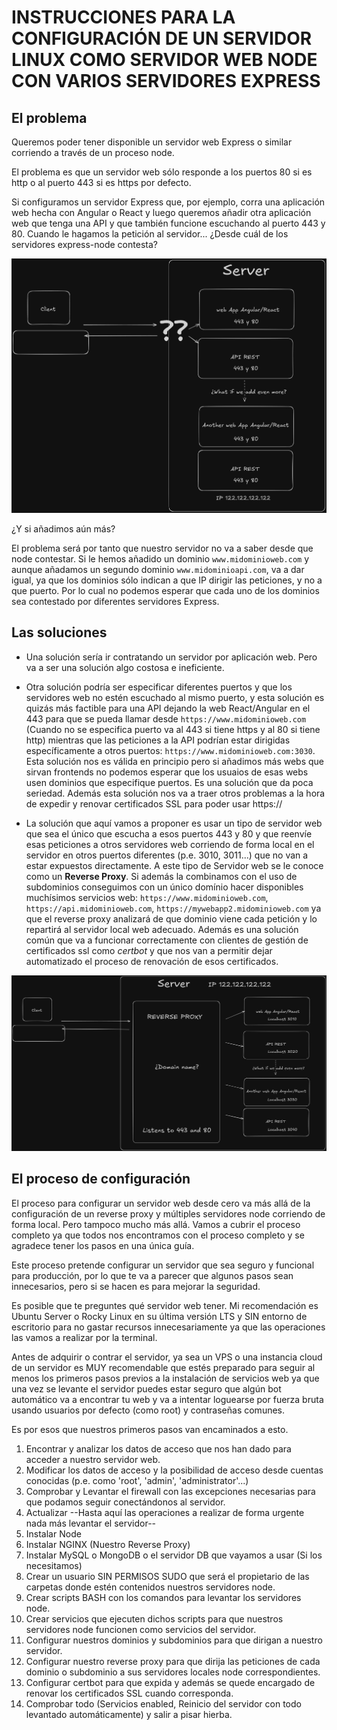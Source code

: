 # INSTRUCCIONES PARA LA CONFIGURACIÓN DE UN SERVIDOR LINUX COMO SERVIDOR WEB NODE CON VARIOS SERVIDORES EXPRESS

## El problema

Queremos poder tener disponible un servidor web Express o similar corriendo a través de un proceso node.

El problema es que un servidor web sólo responde a los puertos 80 si es http o al puerto 443 si es https por defecto.

Si configuramos un servidor Express que, por ejemplo, corra una aplicación web hecha con Angular o React y luego queremos añadir otra aplicación web que tenga una API y que también funcione escuchando al puerto 443 y 80. Cuando le hagamos la petición al servidor... ¿Desde cuál de los servidores express-node contesta?

![Figura 1: Un servidor con varios node escuchando al puerto 443](img/fig-1.png)

¿Y si añadimos aún más?

El problema será por tanto que nuestro servidor no va a saber desde que node contestar. Si le hemos añadido un dominio `www.midominioweb.com` y aunque añadamos un segundo dominio `www.midominioapi.com`, va a dar igual, ya que los dominios sólo indican a que IP dirigir las peticiones, y no a que puerto. Por lo cual no podemos esperar que cada uno de los dominios sea contestado por diferentes servidores Express.

## Las soluciones

- Una solución sería ir contratando un servidor por aplicación web. Pero va a ser una solución algo costosa e ineficiente.

- Otra solución podría ser especificar diferentes puertos y que los servidores web no estén escuchado al mismo puerto, y esta solución es quizás más factible para una API dejando la web React/Angular en el 443 para que se pueda llamar desde `https://www.midominioweb.com` (Cuando no se especifica puerto va al 443 si tiene https y al 80 si tiene http) mientras que las peticiones a la API podrían estar dirigidas específicamente a otros puertos: `https://www.midominioweb.com:3030`. Esta solución nos es válida en principio pero si añadimos más webs que sirvan frontends no podemos esperar que los usuaios de esas webs usen dominios que especifique puertos. Es una solución que da poca seriedad. Además esta solución nos va a traer otros problemas a la hora de expedir y renovar certificados SSL para poder usar https://

- La solución que aquí vamos a proponer es usar un tipo de servidor web que sea el único que escucha a esos puertos 443 y 80 y que reenvíe esas peticiones a otros servidores web corriendo de forma local en el servidor en otros puertos diferentes (p.e. 3010, 3011...) que no van a estar expuestos directamente. A este tipo de Servidor web se le conoce como un **Reverse Proxy**. Si además la combinamos con el uso de subdominios conseguimos con un único domínio hacer disponibles muchísimos servicios web: `https://www.midominioweb.com`, `https://api.midominioweb.com`, `https://mywebapp2.midominioweb.com` ya que el reverse proxy analizará de que dominio viene cada petición y lo repartirá al servidor local web adecuado. Además es una solución común que va a funcionar correctamente con clientes de gestión de certificados ssl como _certbot_ y que nos van a permitir dejar automatizado el proceso de renovación de esos certificados.

![Figura 1: Un servidor escuchando con un reverse proxy al puerto 443](img/fig-2.png)

## El proceso de configuración

El proceso para configurar un servidor web desde cero va más allá de la configuración de un reverse proxy y múltiples servidores node corriendo de forma local. Pero tampoco mucho más allá. Vamos a cubrir el proceso completo ya que todos nos encontramos con el proceso completo y se agradece tener los pasos en una única guía.

Este proceso pretende configurar un servidor que sea seguro y funcional para producción, por lo que te va a parecer que algunos pasos sean innecesarios, pero si se hacen es para mejorar la seguridad.

Es posible que te preguntes qué servidor web tener. Mi recomendación es Ubuntu Server o Rocky Linux en su última versión LTS y SIN entorno de escritorio para no gastar recursos innecesariamente ya que las operaciones las vamos a realizar por la terminal.

Antes de adquirir o contrar el servidor, ya sea un VPS o una instancia cloud de un servidor es MUY recomendable que estés preparado para seguir al menos los primeros pasos previos a la instalación de servicios web ya que una vez se levante el servidor puedes estar seguro que algún bot automático va a encontrar tu web y va a intentar loguearse por fuerza bruta usando usuarios por defecto (como root) y contraseñas comunes.

Es por esos que nuestros primeros pasos van encaminados a esto.

1. Encontrar y analizar los datos de acceso que nos han dado para acceder a nuestro servidor web.
2. Modificar los datos de acceso y la posibilidad de acceso desde cuentas conocidas (p.e. como 'root', 'admin', 'administrator'...)
3. Comprobar y Levantar el firewall con las excepciones necesarias para que podamos seguir conectándonos al servidor.
4. Actualizar --Hasta aquí las operaciones a realizar de forma urgente nada más levantar el servidor--
5. Instalar Node
6. Instalar NGINX (Nuestro Reverse Proxy)
7. Instalar MySQL o MongoDB o el servidor DB que vayamos a usar (Si los necesitamos)
8. Crear un usuario SIN PERMISOS SUDO que será el propietario de las carpetas donde estén contenidos nuestros servidores node.
9. Crear scripts BASH con los comandos para levantar los servidores node.
10. Crear servicios que ejecuten dichos scripts para que nuestros servidores node funcionen como servicios del servidor.
11. Configurar nuestros dominios y subdominios para que dirigan a nuestro servidor.
12. Configurar nuestro reverse proxy para que dirija las peticiones de cada dominio o subdominio a sus servidores locales node correspondientes.
13. Configurar certbot para que expida y además se quede encargado de renovar los certificados SSL cuando corresponda.
14. Comprobar todo (Servicios enabled, Reinicio del servidor con todo levantado automáticamente) y salir a pisar hierba.
